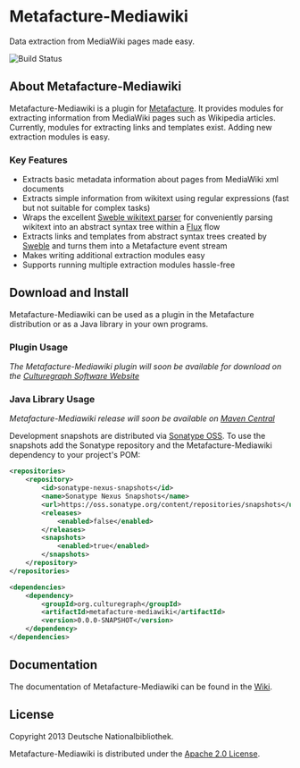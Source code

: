 # Metafacture-Mediawiki

Data extraction from MediaWiki pages made easy.

![Build Status](https://travis-ci.org/culturegraph/metafacture-mediawiki.png?branch=master)

## About Metafacture-Mediawiki 

Metafacture-Mediawiki is a plugin for [Metafacture](https://github.com/culturegraph/metafacture-core). It provides modules for extracting information from MediaWiki pages such as Wikipedia articles. Currently, modules for extracting links and templates exist. Adding new extraction modules is easy.

### Key Features

* Extracts basic metadata information about pages from MediaWiki xml documents
* Extracts simple information from wikitext using regular expressions (fast but not suitable for complex tasks)
* Wraps the excellent [Sweble wikitext parser](http://sweble.org/) for conveniently parsing wikitext into an abstract syntax tree within a [Flux](https://github.com/culturegraph/metafacture-core/wiki#flux) flow
* Extracts links and templates from abstract syntax trees created by [Sweble](http://sweble.org/) and turns them into a Metafacture event stream
* Makes writing additional extraction modules easy
* Supports running multiple extraction modules hassle-free

## Download and Install

Metafacture-Mediawiki can be used as a plugin in the Metafacture distribution or as a Java library in your own programs.

### Plugin Usage

_The Metafacture-Mediawiki plugin will soon be available for download on the [Culturegraph Software Website](http://culturegraph.github.com)_

### Java Library Usage

_Metafacture-Mediawiki release will soon be available on [Maven Central](http://search.maven.org/)_

Development snapshots are distributed via [Sonatype OSS](http://oss.sonatype.org/). To use the snapshots add the Sonatype repository and the Metafacture-Mediawiki dependency to your project's POM:

```xml
<repositories>
    <repository>
        <id>sonatype-nexus-snapshots</id>
        <name>Sonatype Nexus Snapshots</name>
        <url>https://oss.sonatype.org/content/repositories/snapshots</url>
        <releases>
            <enabled>false</enabled>
        </releases>
        <snapshots>
            <enabled>true</enabled>
        </snapshots>
    </repository>
</repositories>

<dependencies>
    <dependency>
        <groupId>org.culturegraph</groupId>
        <artifactId>metafacture-mediawiki</artifactId>
        <version>0.0.0-SNAPSHOT</version>
    </dependency>
</dependencies>
```

## Documentation

The documentation of Metafacture-Mediawiki can be found in the [Wiki](https://github.com/culturegraph/metafacture-mediawiki/wiki).

## License

Copyright 2013 Deutsche Nationalbibliothek.

Metafacture-Mediawiki is distributed under the [Apache 2.0 License]( http://www.apache.org/licenses/LICENSE-2.0).
